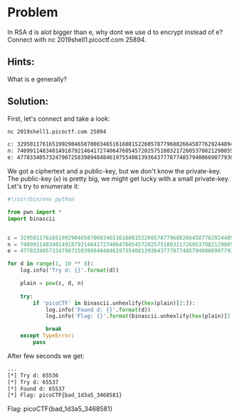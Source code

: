 # Problem
In RSA d is alot bigger than e, why dont we use d to encrypt instead of e? Connect with nc 2019shell1.picoctf.com 25894.

## Hints:

What is e generally?

## Solution:

First, let's connect and take a look:
```bash
nc 2019shell1.picoctf.com 25894

c: 32950117616519929046587008346516160815226057877968826645877629244894576550703256348506203439061505295203799633515445099993043007605978942929707611059139295898928560779566927581824690802223952694648876430195568087941542985697172689806792195383690978801921522072585496265157840551649682755087301755983683372252
n: 74099114834814918792146417274064760545720257518032172605370821290055675566470562747627307093394207274273642059357613912292342527729390889541215737183492285914772379218363377443030342923133329031630599281966215751043211195238363066072994408559349163694780663187759412241361255979462560597819220688635157707679
e: 47783340573247907258398948484619755408139364377787748579400669077930527195174922911335966742161313270753202934412186690896729784807048198327522765534717033966207008874091435642435050747428570101998615752117823200097562785983804453478990702528809092876534071102167763042997863797467826114042844145154128238833
```

We got a ciphertext and a public-key, but we don't know the private-key.
The public-key (```e```) is pretty big, we might get lucky with a small private-key. Let's try to enumerate it:
```python
#!/usr/bin/env python

from pwn import *
import binascii


c = 32950117616519929046587008346516160815226057877968826645877629244894576550703256348506203439061505295203799633515445099993043007605978942929707611059139295898928560779566927581824690802223952694648876430195568087941542985697172689806792195383690978801921522072585496265157840551649682755087301755983683372252
n = 74099114834814918792146417274064760545720257518032172605370821290055675566470562747627307093394207274273642059357613912292342527729390889541215737183492285914772379218363377443030342923133329031630599281966215751043211195238363066072994408559349163694780663187759412241361255979462560597819220688635157707679
e = 47783340573247907258398948484619755408139364377787748579400669077930527195174922911335966742161313270753202934412186690896729784807048198327522765534717033966207008874091435642435050747428570101998615752117823200097562785983804453478990702528809092876534071102167763042997863797467826114042844145154128238833

for d in range(1, 10 ** 8):
    log.info('Try d: {}'.format(d))

    plain = pow(c, d, n)
    
    try:
        if 'picoCTF' in binascii.unhexlify(hex(plain)[2:]):
            log.info('Found d: {}'.format(d))
            log.info('Flag: {}'.format(binascii.unhexlify(hex(plain)[2:])))

            break
    except TypeError:
        pass
```

After few seconds we get:
```bash
...
[*] Try d: 65536
[*] Try d: 65537
[*] Found d: 65537
[*] Flag: picoCTF{bad_1d3a5_3468581}
```

Flag: picoCTF{bad_1d3a5_3468581}

